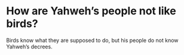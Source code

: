 # How are Yahweh’s people not like birds?

Birds know what they are supposed to do, but his people do not know Yahweh’s decrees.
